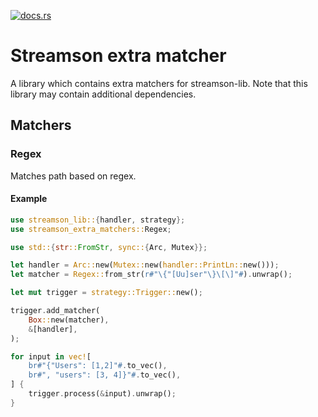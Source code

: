[![docs.rs](https://docs.rs/streamson-extra-matchers/badge.svg)](https://docs.rs/streamson-extra-matchers)

# Streamson extra matcher

A library which contains extra matchers for streamson-lib.
Note that this library may contain additional dependencies.

## Matchers

### Regex
Matches path based on regex.

#### Example
```rust
use streamson_lib::{handler, strategy};
use streamson_extra_matchers::Regex;

use std::{str::FromStr, sync::{Arc, Mutex}};

let handler = Arc::new(Mutex::new(handler::PrintLn::new()));
let matcher = Regex::from_str(r#"\{"[Uu]ser"\}\[\]"#).unwrap();

let mut trigger = strategy::Trigger::new();

trigger.add_matcher(
    Box::new(matcher),
    &[handler],
);

for input in vec![
    br#"{"Users": [1,2]"#.to_vec(),
    br#", "users": [3, 4]}"#.to_vec(),
] {
    trigger.process(&input).unwrap();
}
```

